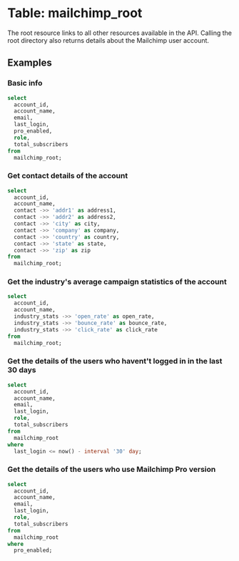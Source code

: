 # Table: mailchimp_root

The root resource links to all other resources available in the API. Calling the root directory also returns details about the Mailchimp user account.

## Examples

### Basic info

```sql
select
  account_id,
  account_name,
  email,
  last_login,
  pro_enabled,
  role,
  total_subscribers
from
  mailchimp_root;
```

### Get contact details of the account

```sql
select
  account_id,
  account_name,
  contact ->> 'addr1' as address1,
  contact ->> 'addr2' as address2,
  contact ->> 'city' as city,
  contact ->> 'company' as company,
  contact ->> 'country' as country,
  contact ->> 'state' as state,
  contact ->> 'zip' as zip
from
  mailchimp_root;
```

### Get the industry's average campaign statistics of the account

```sql
select
  account_id,
  account_name,
  industry_stats ->> 'open_rate' as open_rate,
  industry_stats ->> 'bounce_rate' as bounce_rate,
  industry_stats ->> 'click_rate' as click_rate
from
  mailchimp_root;
```

### Get the details of the users who havent't logged in in the last 30 days

```sql
select
  account_id,
  account_name,
  email,
  last_login,
  role,
  total_subscribers
from
  mailchimp_root
where
  last_login <= now() - interval '30' day;
```

### Get the details of the users who use Mailchimp Pro version

```sql
select
  account_id,
  account_name,
  email,
  last_login,
  role,
  total_subscribers
from
  mailchimp_root
where
  pro_enabled;
```